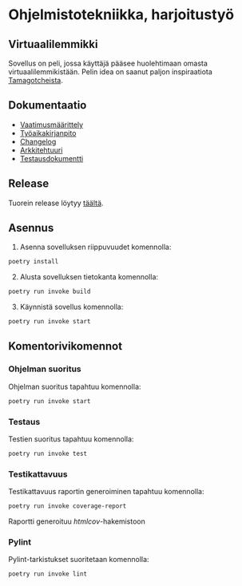 # Ohjelmistotekniikka, harjoitustyö
## Virtuaalilemmikki
Sovellus on peli, jossa käyttäjä pääsee huolehtimaan omasta virtuaalilemmikistään. Pelin idea on saanut paljon inspiraatiota [Tamagotcheista](https://fi.wikipedia.org/wiki/Tamagotchi).

## Dokumentaatio
- [Vaatimusmäärittely](https://github.com/macabre-cs/ot-harjoitustyo/blob/master/dokumentaatio/vaatimusmaarittely.md)
- [Työaikakirjanpito](https://github.com/macabre-cs/ot-harjoitustyo/blob/master/dokumentaatio/tyoaikakirjanpito.md)
- [Changelog](https://github.com/macabre-cs/ot-harjoitustyo/blob/master/dokumentaatio/changelog.md)
- [Arkkitehtuuri](https://github.com/macabre-cs/ot-harjoitustyo/blob/master/dokumentaatio/arkkitehtuuri.md)
- [Testausdokumentti](https://github.com/macabre-cs/ot-harjoitustyo/blob/master/dokumentaatio/testausdokumentti.md)

## Release

Tuorein release löytyy [täältä](https://github.com/macabre-cs/ot-harjoitustyo/releases/tag/viikko5).

## Asennus

1. Asenna sovelluksen riippuvuudet komennolla:

```bash
poetry install
```

2. Alusta sovelluksen tietokanta komennolla:

```bash
poetry run invoke build
```

3. Käynnistä sovellus komennolla:

```bash
poetry run invoke start
```
## Komentorivikomennot

### Ohjelman suoritus

Ohjelman suoritus tapahtuu komennolla:

```bash
poetry run invoke start
```

### Testaus

Testien suoritus tapahtuu komennolla:

```bash
poetry run invoke test
```

### Testikattavuus

Testikattavuus raportin generoiminen tapahtuu komennolla:

```bash
poetry run invoke coverage-report
```
Raportti generoituu _htmlcov_-hakemistoon

### Pylint

Pylint-tarkistukset suoritetaan komennolla:
```bash
poetry run invoke lint
```
